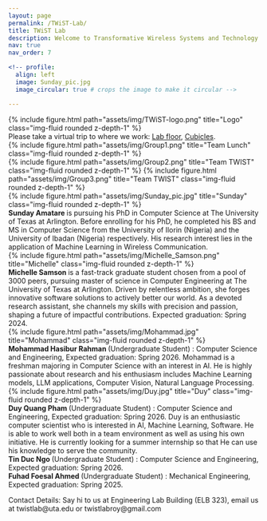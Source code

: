 ```yaml
---
layout: page
permalink: /TWiST-Lab/
title: TWiST Lab
description: Welcome to Transformative Wireless Systems and Technology (TWiST) Lab at UT Arlington.
nav: true
nav_order: 7

<!-- profile:
  align: left
  image: Sunday_pic.jpg
  image_circular: true # crops the image to make it circular -->

---
```


<div class="row justify-content-sm-center">
<div class="col-sm-2 mt-3 mt-md-0">
    {% include figure.html path="assets/img/TWiST-logo.png" title="Logo" class="img-fluid rounded z-depth-1" %}
    </div>
    <div class="col-sm-10 mt-3 mt-md-0">
    Please take a virtual trip to where we work: <a href= "https://poly.cam/capture/FB128A2E-42F5-4242-95F6-6895D4380588?fbclid=IwAR1JTLKYP8ozoFFH1DG2GOqYw5kzZn37P38ERspH3QBAIh__8w-r55HikSM" parent = '_blank'>Lab floor</a>, <a href= "https://poly.cam/capture/663028FE-3197-4D0F-A568-908A28403EBC" parent = '_blank'> Cubicles</a>.
      </div>
</div>

<div class="row justify-content-sm-center">
    <div class="col-sm-8 mt-3 mt-md-0">
        {% include figure.html path="assets/img/Group1.png" title="Team Lunch" class="img-fluid rounded z-depth-1" %}
    </div>
    <div class="col-sm-4 mt-3 mt-md-0">
        {% include figure.html path="assets/img/Group2.png" title="Team TWIST" class="img-fluid rounded z-depth-1" %}
 {% include figure.html path="assets/img/Group3.png" title="Team TWIST" class="img-fluid rounded z-depth-1" %}
    </div>
</div>

<div class="row justify-content-sm-center">
<div class="col-sm-2 mt-3 mt-md-0">
    {% include figure.html path="assets/img/Sunday_pic.jpg" title="Sunday" class="img-fluid rounded z-depth-1" %}
    </div>
    <div class="col-sm-10 mt-3 mt-md-0">
    <b> Sunday Amatare </b> is pursuing his PhD in Computer Science at The University of Texas at Arlington. Before enrolling for his PhD, he completed his BS and MS in Computer Science from the University of Ilorin (Nigeria) and the University of Ibadan (Nigeria) respectively. His research interest lies in the application of Machine Learning in Wireless Communication.
      </div>
</div>


<div class="row justify-content-sm-center">
<div class="col-sm-2 mt-6 mt-md-0">
    {% include figure.html path="assets/img/Michelle_Samson.png" title="Michelle" class="img-fluid rounded z-depth-1" %}
    </div>
    <div class="col-sm-10 mt-6 mt-md-0">
  <b>  Michelle Samson </b> is a fast-track graduate student chosen from a pool of 3000 peers, pursuing master of science in Computer Engineering at The University of Texas at Arlington. Driven by relentless ambition, she forges innovative software solutions to actively better our world. As a devoted research assistant, she channels my skills with precision and passion, shaping a future of impactful contributions. Expected graduation: Spring 2024.
</div>
</div>

<div class="row justify-content-sm-center">
<div class="col-sm-2 mt-4 mt-md-0">
    {% include figure.html path="assets/img/Mohammad.jpg" title="Mohammad" class="img-fluid rounded z-depth-1" %}
    </div>
  <div class="col-sm-10 mt-4 mt-md-0">
<b> Mohammad Hasibur Rahman </b>(Undergraduate Student) : Computer Science and Engineering, Expected graduation: Spring 2026. Mohammad is a freshman majoring in Computer Science with an interest in AI. He is highly passionate about research and his enthusiasm includes Machine Learning models, LLM applications, Computer Vision, Natural Language Processing.
</div>
</div>

[//]: # (<b> Samantha Salgado </b> &#40;Undergraduate Student&#41;: Computer Science and Engineering, Expected graduation: Spring 2026.)

[//]: # (<b> Mitali Alpeshbhai Mayani </b>&#40;Undergraduate Student&#41; : Computer Science and Engineering, Expected graduation: Spring 2027.)

<div class="row justify-content-sm-center">
<div class="col-sm-2 mt-4 mt-md-0">
    {% include figure.html path="assets/img/Duy.jpg" title="Duy" class="img-fluid rounded z-depth-1" %}
    </div>
    <div class="col-sm-10 mt-4 mt-md-0">
<b> Duy Quang Pham </b>(Undergraduate Student) : Computer Science and Engineering, Expected graduation: Spring 2026.  Duy is an enthusiastic computer scientist who is interested in AI, Machine Learning, Software. He is able to work well both in a team environment as well as using his own initiative. He is currently looking for a summer internship so that He can use his knowledge to serve the community.
</div>
</div>

<div class="row justify-content-sm-center">
<div class="col-sm-12 mt-3 mt-md-0">
<b> Tin Duc  Ngo </b>(Undergraduate Student) : Computer Science and Engineering, Expected graduation: Spring 2026.
</div>
</div>

<div class="row justify-content-sm-center">
<div class="col-sm-12 mt-3 mt-md-0">
<b> Fuhad Foesal Ahmed </b>(Undergraduate Student) : Mechanical Engineering, Expected graduation: Spring 2025.
</div>
</div>

<p>Contact Details: Say hi to us at Engineering Lab Building (ELB 323), email us at twistlab@uta.edu or twistlabroy@gmail.com</p>
